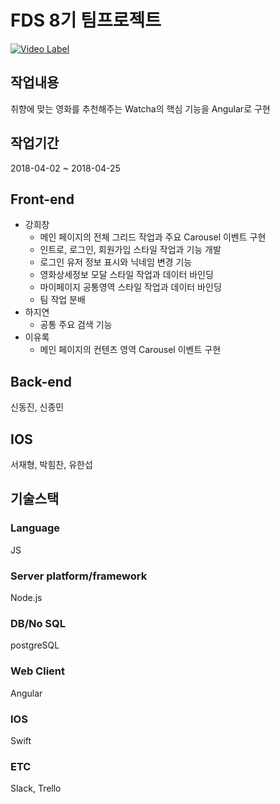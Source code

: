 # FDS 8기 팀프로젝트
[![Video Label](https://i.ytimg.com/vi_webp/SwEb0BVjsnc/sddefault.webp)](https://youtu.be/SwEb0BVjsnc?t=0s)
## 작업내용

취향에 맞는 영화를 추천해주는 Watcha의 핵심 기능을 Angular로 구현

## 작업기간

2018-04-02 ~ 2018-04-25

## Front-end

- 강희창
  - 메인 페이지의 전체 그리드 작업과 주요 Carousel 이벤트 구현
  - 인트로, 로그인, 회원가입 스타일 작업과 기능 개발
  - 로그인 유저 정보 표시와 닉네임 변경 기능
  - 영화상세정보 모달 스타일 작업과 데이터 바인딩
  - 마이페이지 공통영역 스타일 작업과 데이터 바인딩
  - 팀 작업 분배
- 하지연
  - 공통 주요 검색 기능
- 이유록
  - 메인 페이지의 컨텐츠 영역 Carousel 이벤트 구현

## Back-end

신동진, 신종민

## IOS
서재형, 박힘찬, 유한섭

## 기술스택
### Language
JS

### Server platform/framework
Node.js

### DB/No SQL
postgreSQL

### Web Client
Angular

### IOS
Swift

### ETC
Slack, Trello